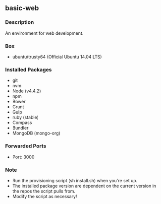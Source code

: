 ## basic-web

### Description
An environment for web development.

### Box
* ubuntu/trusty64 (Official Ubuntu 14.04 LTS)

### Installed Packages
* git
* nvm
* Node (v4.4.2)
* npm
* Bower
* Grunt
* Gulp
* ruby (stable)
* Compass
* Bundler
* MongoDB (mongo-org)


### Forwarded Ports
* Port: 3000

### Note
* Run the provisioning script (sh install.sh) when you're set up.
* The installed package version are dependent on the current version in the repos the script pulls from.
* Modify the script as necessary!